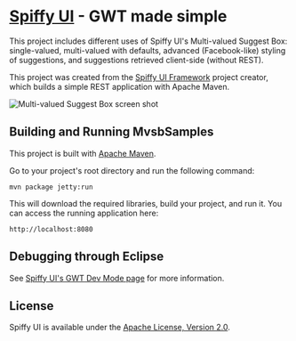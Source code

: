 [Spiffy UI](http://www.spiffyui.org) - GWT made simple
==================================================

This project includes different uses of Spiffy UI's Multi-valued Suggest Box: single-valued, multi-valued with defaults, advanced (Facebook-like) styling of suggestions, and suggestions retrieved client-side (without REST).

This project was created from the [Spiffy UI Framework](http://www.spiffyui.org) project creator, which builds a simple REST application with Apache Maven.

![Multi-valued Suggest Box screen shot](/spiffyui/MvsbSamples/raw/master/mvsb_screenshot.png)


Building and Running MvsbSamples
--------------------------------------

This project is built with [Apache Maven](http://maven.apache.org/).  
    
Go to your project's root directory and run the following command:

    mvn package jetty:run
        
This will download the required libraries, build your project, and run it.  You can access the running application here:

    http://localhost:8080
    

Debugging through Eclipse
--------------------------------------

See [Spiffy UI's GWT Dev Mode page](http://www.spiffyui.org/#!hostedMode) for more information.


License
--------------------------------------

Spiffy UI is available under the [Apache License, Version 2.0](http://www.apache.org/licenses/LICENSE-2.0.html).
